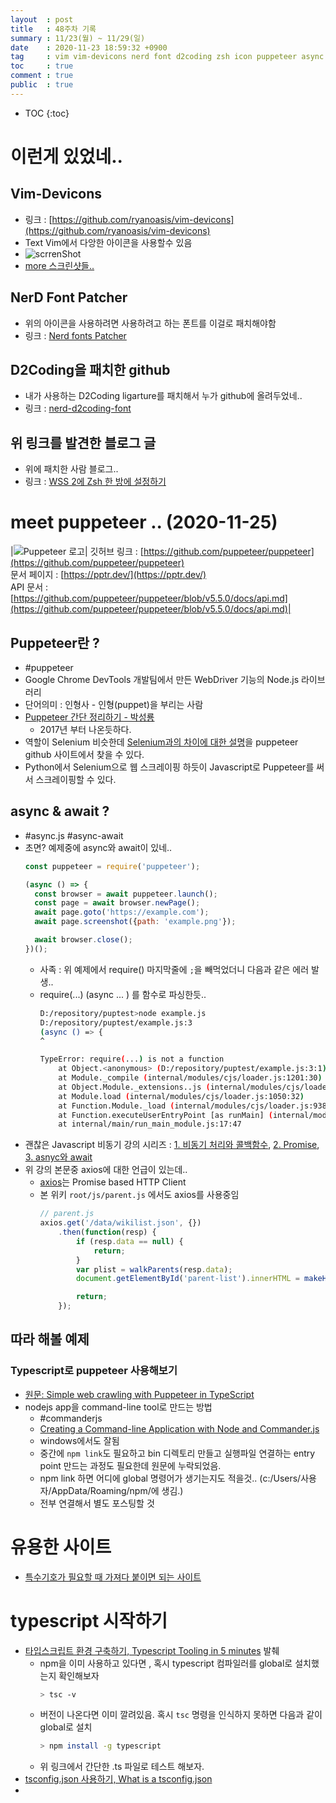 ```yaml
---
layout  : post
title   : 48주차 기록 
summary : 11/23(월) ~ 11/29(일)
date    : 2020-11-23 18:59:32 +0900
tag     : vim vim-devicons nerd font d2coding zsh icon puppeteer async.js async-await 비동기 axios promise symbol font commanderjs
toc     : true
comment : true
public  : true
---
```

* TOC
{:toc}

# 이런게 있었네..

## Vim-Devicons

* 링크 : [https://github.com/ryanoasis/vim-devicons](https://github.com/ryanoasis/vim-devicons)
* Text Vim에서 다앙한 아이콘을 사용할수 있음
* ![scrrenShot](https://github.com/ryanoasis/vim-devicons/wiki/screenshots/v0.10.x/overall-screenshot.png)
* [more 스크린샷들..](https://github.com/ryanoasis/vim-devicons/wiki/screenshots)

## NerD Font Patcher

* 위의 아이콘을 사용하려면 사용하려고 하는 폰트를 이걸로 패치해야함
* 링크 : [Nerd fonts Patcher](https://github.com/ryanoasis/nerd-fonts#font-patcher)

## D2Coding을 패치한 github

* 내가 사용하는 D2Coding ligarture를 패치해서 누가 github에 올려두었네..
* 링크 : [nerd-d2coding-font](https://github.com/moseoridev/nerd-d2coding-font)

## 위 링크를 발견한 블로그 글

* 위에 패치한 사람 블로그..
* 링크 : [WSS 2에 Zsh 한 방에 설정하기](https://velog.io/@moseoridev/WSL-2에-Zsh-한-방에-설정하기)

# meet puppeteer .. (2020-11-25)

|![Puppeteer 로고](https://user-images.githubusercontent.com/10379601/29446482-04f7036a-841f-11e7-9872-91d1fc2ea683.png)| 깃허브 링크 : [https://github.com/puppeteer/puppeteer](https://github.com/puppeteer/puppeteer)<br> 문서 페이지 : [https://pptr.dev/](https://pptr.dev/) <br> API 문서 : [https://github.com/puppeteer/puppeteer/blob/v5.5.0/docs/api.md](https://github.com/puppeteer/puppeteer/blob/v5.5.0/docs/api.md)|

## Puppeteer란 ?

* #puppeteer
* Google Chrome DevTools 개발팀에서 만든 WebDriver 기능의 Node.js 라이브러리
* 단어의미 :  인형사 - 인형(puppet)을 부리는 사람
* [Puppeteer 간단 정리하기 - 박성룡](https://medium.com/@pks2974/puppeteer-%EA%B0%84%EB%8B%A8-%EC%A0%95%EB%A6%AC%ED%95%98%EA%B8%B0-a252bffbb2a8)
  * 2017년 부터 나온듯하다.
* 역할이 Selenium 비슷한데 [Selenium과의 차이에 대한 설명](https://github.com/puppeteer/puppeteer#q-is-puppeteer-replacing-seleniumwebdriver)을  puppeteer github 사이트에서 찾을 수 있다. 
* Python에서 Selenium으로 웹 스크레이핑 하듯이 Javascript로 Puppeteer를 써서 스크레이핑할 수 있다.

## async & await ?

* #async.js #async-await
* 초면? 예제중에 async와 await이 있네..
  ```js
  const puppeteer = require('puppeteer');

  (async () => {
    const browser = await puppeteer.launch();
    const page = await browser.newPage();
    await page.goto('https://example.com');
    await page.screenshot({path: 'example.png'});

    await browser.close();
  })();
  ```
  * 사족 : 위 예제에서 require() 마지막줄에 `;`을 빼먹었더니 다음과 같은 에러 발생..
  * require(...) (async ... ) 를 함수로 파싱한듯..
    ```sh
    D:/repository/puptest>node example.js
    D:/repository/puptest/example.js:3
    (async () => {
    ^

    TypeError: require(...) is not a function
        at Object.<anonymous> (D:/repository/puptest/example.js:3:1)
        at Module._compile (internal/modules/cjs/loader.js:1201:30)
        at Object.Module._extensions..js (internal/modules/cjs/loader.js:1221:10)
        at Module.load (internal/modules/cjs/loader.js:1050:32)
        at Function.Module._load (internal/modules/cjs/loader.js:938:14)
        at Function.executeUserEntryPoint [as runMain] (internal/modules/run_main.js:71:12)
        at internal/main/run_main_module.js:17:47
    ```
* 괜찮은 Javascript 비동기 강의 시리즈 : [1. 비동기 처리와 콜백함수](https://joshua1988.github.io/web-development/javascript/javascript-asynchronous-operation/), [2. Promise](https://joshua1988.github.io/web-development/javascript/promise-for-beginners/), [3. asnyc와 await](https://joshua1988.github.io/web-development/javascript/js-async-await/)
* 위 강의 본문중 axios에 대한 언급이 있는데..
  * [axios](https://github.com/axios/axios)는 Promise based HTTP Client
  * 본 위키 `root/js/parent.js` 에서도 axios를 사용중임
    ```js
    // parent.js
    axios.get('/data/wikilist.json', {})
        .then(function(resp) {
            if (resp.data == null) {
                return;
            }
            var plist = walkParents(resp.data);
            document.getElementById('parent-list').innerHTML = makeHTML(plist);

            return;
        });

    ```

## 따라 해볼 예제

### Typescript로 puppeteer 사용해보기

* [원문: Simple web crawling with Puppeteer in TypeScript](https://www.lewuathe.com/simple-crawling-with-puppeteer-in-typescript.html)
* nodejs app을 command-line tool로 만드는 방법
  * #commanderjs 
  * [Creating a Command-line Application with Node and Commander.js](https://hackwild.com/article/creating-a-command-line-application-with-nodejs/)
  * windows에서도 잘됨
  * 중간에 `npm link`도 필요하고 bin 디렉토리 만들고 실행파일 연결하는 entry point 만드는 과정도 필요한데 원문에 누락되었음.
  * npm link 하면 어디에 global 명령어가 생기는지도 적을것.. (c:/Users/사용자/AppData/Roaming/npm/에 생김.)
  * 전부 연결해서 별도 포스팅할 것

# 유용한 사이트

* [특수기호가 필요할 때 가져다 붙이면 되는 사이트](https://kr.piliapp.com/symbol/)

# typescript 시작하기

* [타입스크립트 환경 구축하기, Typescript Tooling in 5 minutes](https://www.typescriptlang.org/docs/handbook/typescript-tooling-in-5-minutes.html) 발췌
  * npm을 이미 사용하고 있다면 , 혹시 typescript 컴파일러를 global로 설치했는지 확인해보자
    ```sh
    > tsc -v
    ```
  * 버전이 나온다면 이미 깔려있음. 혹시 `tsc` 명령을 인식하지 못하면 다음과 같이 global로 설치
    ```sh
    > npm install -g typescript
    ```
  * 위 링크에서 간단한 .ts 파일로 테스트 해보자. 
* [tsconfig.json 사용하기, What is a tsconfig.json](https://www.typescriptlang.org/docs/handbook/tsconfig-json.html#using-tsconfigjson-or-jsconfigjson)
*  
